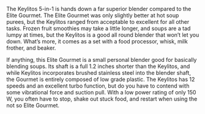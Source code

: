 The Keylitos 5-in-1 is hands down a far superior blender compared to the Elite Gourmet. The Elite Gourmet was only slightly better at hot soup purees, but the Keylitos ranged from acceptable to excellent for all other tasks. Frozen fruit smoothies may take a little longer, and soups are a tad lumpy at times, but the Keylitos is a good all round blender that won’t let you down. What’s more, it comes as a set with a food processor, whisk, milk frother, and beaker. 

If anything, this Elite Gourmet is a small personal blender good for basically blending soups. Its shaft is a full 1.2 inches shorter than the Keylitos, and while Keylitos incorporates brushed stainless steel into the blender shaft, the Gourmet is entirely composed of low grade plastic. The Keylitos has 12 speeds and an excellent turbo function, but do you have to contend with some vibrational force and suction pull. With a low power rating of only 150 W, you often have to stop, shake out stuck food, and restart when using the not so Elite Gourmet.